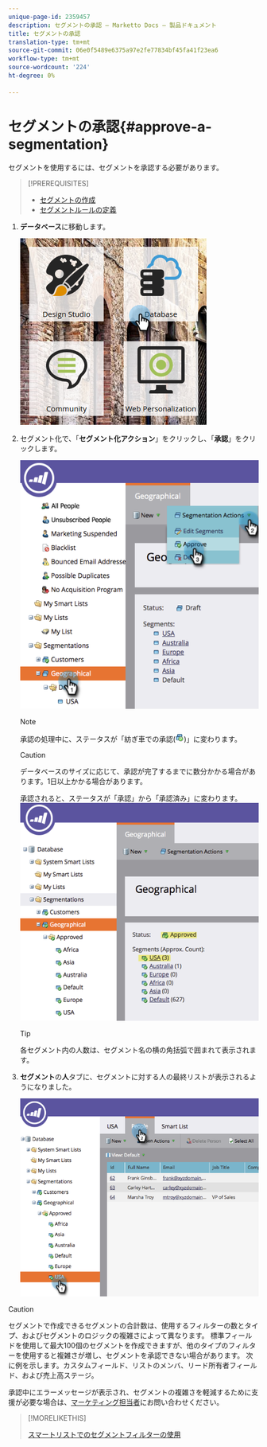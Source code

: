 ```yaml
---
unique-page-id: 2359457
description: セグメントの承認 — Marketto Docs — 製品ドキュメント
title: セグメントの承認
translation-type: tm+mt
source-git-commit: 06e0f5489e6375a97e2fe77834bf45fa41f23ea6
workflow-type: tm+mt
source-wordcount: '224'
ht-degree: 0%

---
```



# セグメントの承認{#approve-a-segmentation}

セグメントを使用するには、セグメントを承認する必要があります。

>[!PREREQUISITES]
>
>* [セグメントの作成](/help/marketo/product-docs/personalization/segmentation-and-snippets/segmentation/create-a-segmentation.md)
>* [セグメントルールの定義](/help/marketo/product-docs/personalization/segmentation-and-snippets/segmentation/define-segment-rules.md)


1. **データベース**&#x200B;に移動します。

   ![](assets/image2017-3-28-14-3a25-3a49.png)

1. セグメント化で、「**セグメント化アクション**」をクリックし、「**承認**」をクリックします。

   ![](assets/image2017-3-28-14-3a46-3a22.png)

   >[!NOTE]
   >
   >承認の処理中に、ステータスが「紡ぎ車での承認(![](assets/image2014-9-15-15-3a31-3a43.png))」に変わります。

   >[!CAUTION]
   >
   >データベースのサイズに応じて、承認が完了するまでに数分かかる場合があります。1日以上かかる場合があります。

   承認されると、ステータスが「承認」から「承認済み」に変わります。
   ![](assets/image2017-3-28-14-3a46-3a44.png)

   >[!TIP]
   >
   >各セグメント内の人数は、セグメント名の横の角括弧で囲まれて表示されます。

1. **セグメント**&#x200B;の&#x200B;**人**&#x200B;タブに、セグメントに対する人の最終リストが表示されるようになりました。

   ![](assets/image2017-3-28-14-3a47-3a10.png)

>[!CAUTION]
>
>セグメントで作成できるセグメントの合計数は、使用するフィルターの数とタイプ、およびセグメントのロジックの複雑さによって異なります。 標準フィールドを使用して最大100個のセグメントを作成できますが、他のタイプのフィルターを使用すると複雑さが増し、セグメントを承認できない場合があります。 次に例を示します。カスタムフィールド、リストのメンバ、リード所有者フィールド、および売上高ステージ。
>
>承認中にエラーメッセージが表示され、セグメントの複雑さを軽減するために支援が必要な場合は、[マーケティング担当者](https://nation.marketo.com/t5/Support/ct-p/Support)にお問い合わせください。

>[!MORELIKETHIS]
>
>[スマートリストでのセグメントフィルターの使用](/help/marketo/product-docs/personalization/segmentation-and-snippets/segmentation/use-segment-filters-in-a-smart-list.md)
